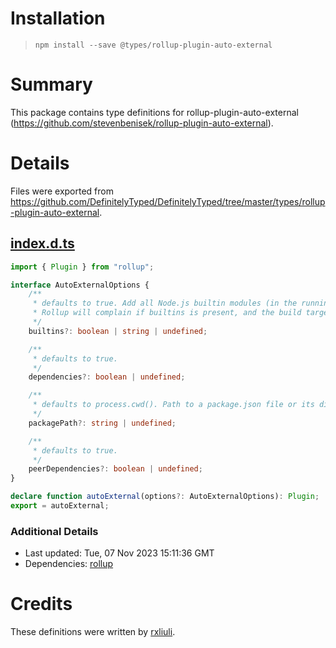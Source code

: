 # Installation
> `npm install --save @types/rollup-plugin-auto-external`

# Summary
This package contains type definitions for rollup-plugin-auto-external (https://github.com/stevenbenisek/rollup-plugin-auto-external).

# Details
Files were exported from https://github.com/DefinitelyTyped/DefinitelyTyped/tree/master/types/rollup-plugin-auto-external.
## [index.d.ts](https://github.com/DefinitelyTyped/DefinitelyTyped/tree/master/types/rollup-plugin-auto-external/index.d.ts)
````ts
import { Plugin } from "rollup";

interface AutoExternalOptions {
    /**
     * defaults to true. Add all Node.js builtin modules (in the running version) as externals. Specify a string value (e.g., '6.0.0') to add all builtin modules for a specific version of Node.js.
     * Rollup will complain if builtins is present, and the build target is a browser. You may want [rollup-plugin-node-builtins](https://npm.im/package/rollup-plugin-node-builtins).
     */
    builtins?: boolean | string | undefined;

    /**
     * defaults to true.
     */
    dependencies?: boolean | undefined;

    /**
     * defaults to process.cwd(). Path to a package.json file or its directory.
     */
    packagePath?: string | undefined;

    /**
     * defaults to true.
     */
    peerDependencies?: boolean | undefined;
}

declare function autoExternal(options?: AutoExternalOptions): Plugin;
export = autoExternal;

````

### Additional Details
 * Last updated: Tue, 07 Nov 2023 15:11:36 GMT
 * Dependencies: [rollup](https://npmjs.com/package/rollup)

# Credits
These definitions were written by [rxliuli](https://github.com/rxliuli).

